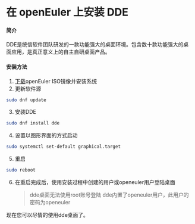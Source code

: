 # 在 openEuler 上安装 DDE
#### 简介

DDE是统信软件团队研发的一款功能强大的桌面环境。包含数十款功能强大的桌面应用，是真正意义上的自主自研桌面产品。

#### 安装方法

1. [下载](https://openeuler.org/zh/download/)openEuler ISO镜像并安装系统
2. 更新软件源
```bash
sudo dnf update
```
3. 安装DDE
```bash
sudo dnf install dde
```
4. 设置以图形界面的方式启动
```bash
sudo systemctl set-default graphical.target
```
5. 重启
```bash
sudo reboot
```
6. 在重启完成后，使用安装过程中创建的用户或openeuler用户登陆桌面

   > dde桌面无法使用root账号登陆
   > dde内置了openeuler用户，此用户的密码为openeuler

现在您可以尽情的使用dde桌面了。

